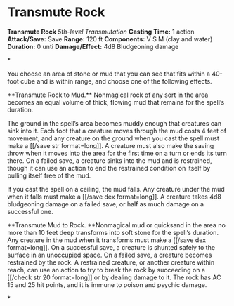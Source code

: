# Transmute Rock

**Transmute Rock**
_5th-level Transmutation_
**Casting Time:** 1 action
**Attack/Save:** Save
**Range:** 120 ft
**Components:** V S M (clay and water)
**Duration:** 0 unti
**Damage/Effect:** 4d8 Bludgeoning damage

*<p class="Core-Styles_Core-Body">You choose an area of stone or mud that you can see that fits within a 40-foot cube and is within range, and choose one of the following effects.</p>
<p class="Core-Styles_Core-Body"><span class="Serif-Character-Style_Inline-Subhead-Serif">**Transmute Rock to Mud.** </span>Nonmagical rock of any sort in the area becomes an equal volume of thick, flowing mud that remains for the spell’s duration.</p>
<p class="Core-Styles_Core-Body">The ground in the spell’s area becomes muddy enough that creatures can sink into it. Each foot that a creature moves through the mud costs 4 feet of movement, and any creature on the ground when you cast the spell must make a [[/save str format=long]]. A creature must also make the saving throw when it moves into the area for the first time on a turn or ends its turn there. On a failed save, a creature sinks into the mud and is restrained, though it can use an action to end the restrained condition on itself by pulling itself free of the mud.</p>
<p class="Core-Styles_Core-Body">If you cast the spell on a ceiling, the mud falls. Any creature under the mud when it falls must make a [[/save dex format=long]]. A creature takes 4d8 bludgeoning damage on a failed save, or half as much damage on a successful one.</p>
<p class="Core-Styles_Core-Body">**<span class="Serif-Character-Style_Inline-Subhead-Serif">Transmute Mud to Rock. </span>**Nonmagical mud or quicksand in the area no more than 10 feet deep transforms into soft stone for the spell’s duration. Any creature in the mud when it transforms must make a [[/save dex format=long]]. On a successful save, a creature is shunted safely to the surface in an unoccupied space. On a failed save, a creature becomes restrained by the rock. A restrained creature, or another creature within reach, can use an action to try to break the rock by succeeding on a [[/check str 20 format=long]] or by dealing damage to it. The rock has AC 15 and 25 hit points, and it is immune to poison and psychic damage.</p>*